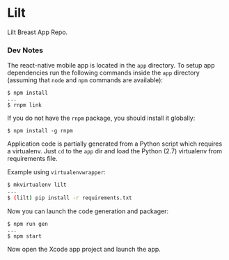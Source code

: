 # Lilt

Lilt Breast App Repo.

### Dev Notes

The react-native mobile app is located in the `app` directory.
To setup app dependencies run the following commands inside the `app` directory (assuming that `node` and `npm` commands are available):

```
$ npm install
...
$ rnpm link
```

If you do not have the `rnpm` package, you should install it globally:

```
$ npm install -g rnpm
```

Application code is partially generated from a Python script which requires a virtualenv.
Just `cd` to the `app` dir and load the Python (2.7) virtualenv from requirements file.

Example using `virtualenvwrapper`:

```bash
$ mkvirtualenv lilt
...
$ (lilt) pip install -r requirements.txt
```

Now you can launch the code generation and packager:

```
$ npm run gen
...
$ npm start
```

Now open the Xcode app project and launch the app.
